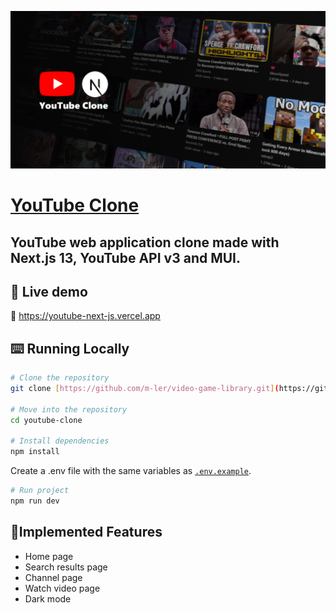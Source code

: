 [![YouTube Clone](./public/img/banner.png)](https://youtube-next-js.vercel.app)
# [YouTube Clone](https://youtube-next-js.vercel.app/)
<h2>
YouTube web application clone made with Next.js 13, YouTube API v3 and MUI.
</h2>

## 🚀 Live demo
🔗 https://youtube-next-js.vercel.app

## ⌨️ Running Locally

```bash
# Clone the repository
git clone [https://github.com/m-ler/video-game-library.git](https://github.com/m-ler/youtube-clone.git)

# Move into the repository
cd youtube-clone

# Install dependencies
npm install
```

Create a .env file with the same variables as [`.env.example`](https://github.com/m-ler/youtube-clone/blob/main/.env.example).

```bash
# Run project
npm run dev
```

## 📌Implemented Features

- Home page
- Search results page
- Channel page
- Watch video page
- Dark mode
